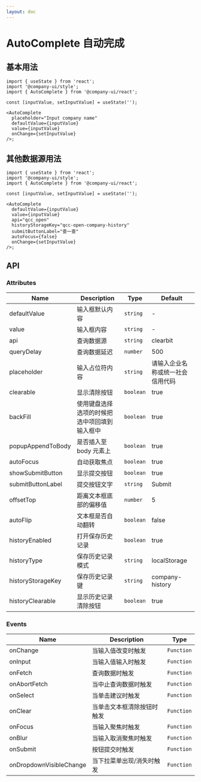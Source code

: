 ```yaml
---
layout: doc
---
```


# AutoComplete 自动完成

## 基本用法

```tsx
import { useState } from 'react';
import '@company-ui/style';
import { AutoComplete } from '@company-ui/react';

const [inputValue, setInputValue] = useState('');

<AutoComplete
  placeholder="Input company name"
  defaultValue={inputValue}
  value={inputValue}
  onChange={setInputValue}
/>;
```

## 其他数据源用法

```tsx
import { useState } from 'react';
import '@company-ui/style';
import { AutoComplete } from '@company-ui/react';

const [inputValue, setInputValue] = useState('');

<AutoComplete
  defaultValue={inputValue}
  value={inputValue}
  api="qcc_open"
  historyStorageKey="qcc-open-company-history"
  submitButtonLabel="查一查"
  autoFocus={false}
  onChange={setInputValue}
/>;
```

## API

### Attributes

| Name | Description | Type | Default |
| --- | --- | --- | --- |
| defaultValue | 输入框默认内容 | `string` | - |
| value | 输入框内容 | `string` | - |
| api | 查询数据源 | `string` | clearbit |
| queryDelay | 查询数据延迟 | `number` | 500 |
| placeholder | 输入占位符内容 | `string` | 请输入企业名称或统一社会信用代码 |
| clearable | 显示清除按钮 | `boolean` | true |
| backFill | 使用键盘选择选项的时候把选中项回填到输入框中 | `boolean` | true |
| popupAppendToBody | 是否插入至 body 元素上 | `boolean` | true |
| autoFocus | 自动获取焦点 | `boolean` | true |
| showSubmitButton | 显示提交按钮 | `boolean` | true |
| submitButtonLabel | 提交按钮文字 | `string` | Submit |
| offsetTop | 距离文本框底部的偏移值 | `number` | 5 |
| autoFlip | 文本框是否自动翻转 | `boolean` | false |
| historyEnabled | 打开保存历史记录 | `boolean` | true |
| historyType | 保存历史记录模式 | `string` | localStorage |
| historyStorageKey | 保存历史记录键 | `string` | company-history |
| historyClearable | 显示历史记录清除按钮 | `boolean` | true |

### Events

| Name                    | Description                | Type       |
| ----------------------- | -------------------------- | ---------- |
| onChange                | 当输入值改变时触发         | `Function` |
| onInput                 | 当输入值输入时触发         | `Function` |
| onFetch                 | 查询数据时触发             | `Function` |
| onAbortFetch            | 当中止查询数据时触发       | `Function` |
| onSelect                | 当单击建议时触发           | `Function` |
| onClear                 | 当单击文本框清除按钮时触发 | `Function` |
| onFocus                 | 当输入聚焦时触发           | `Function` |
| onBlur                  | 当输入取消聚焦时触发       | `Function` |
| onSubmit                | 按钮提交时触发             | `Function` |
| onDropdownVisibleChange | 当下拉菜单出现/消失时触发  | `Function` |
